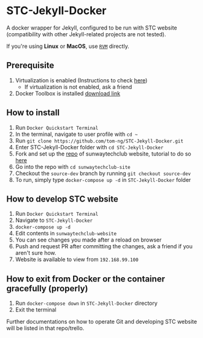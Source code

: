# STC-Jekyll-Docker

A docker wrapper for Jekyll, configured to be run with STC website (compatibility with other Jekyll-related projects are not tested).

If you're using **Linux** or **MacOS**, use [`RVM`](https://rvm.io/) directly.

## Prerequisite
1. Virtualization is enabled (Instructions to check [here](https://www.shaileshjha.com/how-to-find-out-if-intel-vt-x-or-amd-v-virtualization-technology-is-supported-in-windows-10-windows-8-windows-vista-or-windows-7-machine/))
	* If virtualization is not enabled, ask a friend
1. Docker Toolbox is installed [download link](https://docs.docker.com/toolbox/toolbox_install_windows/)

## How to install
1. Run `Docker Quickstart Terminal`
1. In the terminal, navigate to user profile with `cd ~`
1. Run `git clone https://github.com/tom-ng/STC-Jekyll-Docker.git`
1. Enter STC-Jekyll-Docker folder with `cd STC-Jekyll-Docker`
1. Fork and set up the [repo](https://github.com/sunwaytechclub/sunwaytechclub-site) of sunwaytechclub website, tutorial to do so [here](https://help.github.com/articles/fork-a-repo/)
1. Go into the repo with `cd sunwaytechclub-site`
1. Checkout the `source-dev` branch by running `git checkout source-dev`
1. To run, simply type `docker-compose up -d` in `STC-Jekyll-Docker` folder

## How to develop STC website
1. Run `Docker Quickstart Terminal`
1. Navigate to `STC-Jekyll-Docker`
1. `docker-compose up -d`
1. Edit contents in `sunwaytechclub-website`
1. You can see changes you made after a reload on browser
1. Push and request PR after committing the changes, ask a friend if you aren't sure how.
1. Website is available to view from `192.168.99.100`

## How to exit from Docker or the container gracefully (properly)
1. Run `docker-compose down` in `STC-Jekyll-Docker` directory
1. Exit the terminal

Further documentations on how to operate Git and developing STC website will be listed in that repo/trello.
